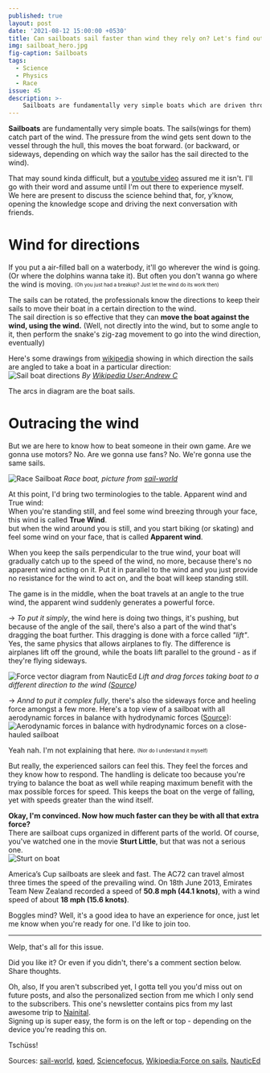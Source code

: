 ```yaml
---
published: true
layout: post
date: '2021-08-12 15:00:00 +0530'
title: Can sailboats sail faster than wind they rely on? Let's find out
img: sailboat_hero.jpg
fig-caption: Sailboats
tags:
  - Science
  - Physics
  - Race
issue: 45
description: >-
    Sailboats are fundamentally very simple boats which are driven through wind only. Or are they?
---
```


**Sailboats** are fundamentally very simple boats. The sails(wings for them) catch part of the wind. The pressure from the wind gets sent down to the vessel through the hull, this moves the boat forward. (or backward, or sideways, depending on which way the sailor has the sail directed to the wind).  

That may sound kinda difficult, but a [youtube video](https://www.youtube.com/watch?v=wgmoJRXPUJQ) assured me it isn't. I'll go with their word and assume until I'm out there to experience myself.  
We here are present to discuss the science behind that, for, y'know, opening the knowledge scope and driving the next conversation with friends.  

# Wind for directions
If you put a air-filled ball on a waterbody, it'll go wherever the wind is going. (Or where the dolphins wanna take it). But often you don't wanna go where the wind is moving. <sub><sup>(Oh you just had a breakup? Just let the wind do its work then)</sup></sub>  

The sails can be rotated, the professionals know the directions to keep their sails to move their boat in a certain direction to the wind.  
The sail direction is so effective that they can **move the boat against the wind, using the wind.** (Well, not directly into the wind, but to some angle to it, then perform the snake's zig-zag movement to go into the wind direction, eventually)  

Here's some drawings from [wikipedia](https://en.wikipedia.org/wiki/Forces_on_sails) showing in which direction the sails are angled to take a boat in a particular direction:  
![Sail boat directions](https://upload.wikimedia.org/wikipedia/commons/e/e6/Points_of_sail--English.jpg)
_By [Wikipedia User:Andrew C](https://commons.wikimedia.org/w/index.php?curid=38822837)_

The arcs in diagram are the boat sails.  

# Outracing the wind
But we are here to know how to beat someone in their own game. Are we gonna use motors? No. Are we gonna use fans? No. We're gonna use the same sails.  

![Race Sailboat](https://www.sail-world.com/photos/sailworld/photos/Alt_jan-18-2009-5.jpg)
_Race boat, picture from [sail-world](https://www.sail-world.com/54408)_

At this point, I'd bring two terminologies to the table. Apparent wind and True wind:  
When you're standing still, and feel some wind breezing through your face, this wind is called **True Wind**.  
but when the wind around you is still, and you start biking (or skating) and feel some wind on your face, that is called **Apparent wind**.  

When you keep the sails perpendicular to the true wind, your boat will gradually catch up to the speed of the wind, no more, because there's no apparent wind acting on it. Put it in parallel to the wind and you just provide no resistance for the wind to act on, and the boat will keep standing still.  

The game is in the middle, when the boat travels at an angle to the true wind, the apparent wind suddenly generates a powerful force.  

-> _To put it simply_, the wind here is doing two things, it's pushing, but because of the angle of the sail, there's also a part of the wind that's dragging the boat further. This dragging is done with a force called _"lift"_.  
Yes, the same physics that allows airplanes to fly. The difference is airplanes lift off the ground, while the boats lift parallel to the ground - as if they're flying sideways.  

![Force vector diagram from NauticEd](https://www.nauticed.org/images/basicsailtrim/m5-liftforcevector.jpg)
_Lift and drag forces taking boat to a different direction to the wind ([Source](https://www.nauticed.org/freesailingcourse-m5))_

-> _Annd to put it complex fully_, there's also the sideways force and heeling force amongst a few more. Here's a top view of a sailboat with all aerodynamic forces in balance with hydrodynamic forces ([Source](https://en.wikipedia.org/wiki/Forces_on_sails)):
![Aerodynamic forces in balance with hydrodynamic forces on a close-hauled sailboat](https://upload.wikimedia.org/wikipedia/commons/thumb/4/46/Boatforcestop.svg/845px-Boatforcestop.svg.png)

Yeah nah. I'm not explaining that here. <sub><sup>(Nor do I understand it myself)</sup></sub>  

But really, the experienced sailors can feel this. They feel the forces and they know how to respond. The handling is delicate too because you're trying to balance the boat as well while reaping maximum benefit with the max possible forces for speed. This keeps the boat on the verge of falling, yet with speeds greater than the wind itself.  

**Okay, I'm convinced. Now how much faster can they be with all that extra force?**  
There are sailboat cups organized in different parts of the world. Of course, you've watched one in the movie **Sturt Little**, but that was not a serious one.  
![Sturt on boat](https://i.ytimg.com/vi/YCjofW4AwOE/maxresdefault.jpg)

America’s Cup sailboats are sleek and fast. The AC72 can travel almost three times the speed of the prevailing wind. On 18th June 2013, Emirates Team New Zealand recorded a speed of **50.8 mph (44.1 knots)**, with a wind speed of about **18 mph (15.6 knots)**.  

Boggles mind? Well, it's a good idea to have an experience for once, just let me know when you're ready for one. I'd like to join too.  

------

Welp, that's all for this issue.  

Did you like it? Or even if you didn't, there's a comment section below. Share thoughts.

Oh, also, If you aren't subscribed yet, I gotta tell you you'd miss out on future posts, and also the personalized section from me which I only send to the subscribers. This one's newsletter contains pics from my last awesome trip to [Nainital](https://en.wikipedia.org/wiki/Nainital).    
Signing up is super easy, the form is on the left or top - depending on the device you're reading this on.  

Tschüss!

Sources: [sail-world](https://www.sail-world.com/54408), [kqed](https://www.kqed.org/science/8503/how-do-these-boats-sail-faster-than-the-wind), [Sciencefocus](https://www.sciencefocus.com/planet-earth/can-boats-sail-faster-than-the-wind-propelling-them/), [Wikipedia:Force on sails](https://en.wikipedia.org/wiki/Forces_on_sails), [NauticEd](https://www.nauticed.org/freesailingcourse-m5)
